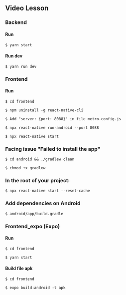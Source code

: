 ## Video Lesson

### Backend

#### Run

    $ yarn start

#### Run dev

    $ yarn run dev

### Frontend

#### Run

    $ cd frontend

    $ npm uninstall -g react-native-cli

    $ Add "server: {port: 8088}" in file metro.config.js

    $ npx react-native run-android --port 8088

    $ npx react-native start

### Facing issue "Failed to install the app"

    $ cd android && ./gradlew clean

    $ chmod +x gradlew

### In the root of your project:

    $ npx react-native start --reset-cache

### Add dependencies on Android

    $ android/app/build.gradle

### Frontend_expo (Expo)

#### Run

    $ cd frontend

    $ yarn start

#### Build file apk

    $ cd frontend

    $ expo build:android -t apk
